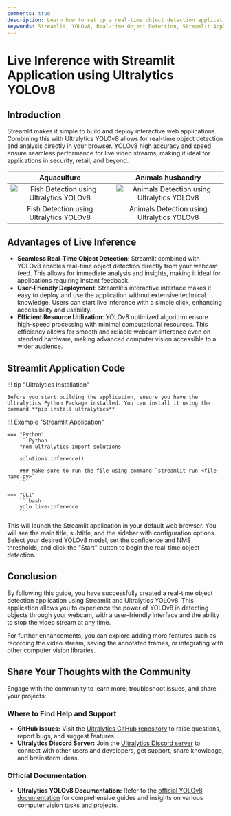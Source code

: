 ```yaml
---
comments: true
description: Learn how to set up a real-time object detection application using Streamlit and Ultralytics YOLOv8. Follow this step-by-step guide to implement webcam-based object detection.
keywords: Streamlit, YOLOv8, Real-time Object Detection, Streamlit Application, YOLOv8 Streamlit Tutorial, Webcam Object Detection
---
```


# Live Inference with Streamlit Application using Ultralytics YOLOv8

## Introduction

Streamlit makes it simple to build and deploy interactive web applications. Combining this with Ultralytics YOLOv8 allows for real-time object detection and analysis directly in your browser. YOLOv8 high accuracy and speed ensure seamless performance for live video streams, making it ideal for applications in security, retail, and beyond.

|                                                                   Aquaculture                                                                   |                                                                 Animals husbandry                                                                  |
|:-----------------------------------------------------------------------------------------------------------------------------------------------:|:--------------------------------------------------------------------------------------------------------------------------------------------------:|
| ![Fish Detection using Ultralytics YOLOv8](https://github.com/RizwanMunawar/RizwanMunawar/assets/62513924/ea6d7ece-cded-4db7-b810-1f8433df2c96) | ![Animals Detection using Ultralytics YOLOv8](https://github.com/RizwanMunawar/RizwanMunawar/assets/62513924/2e1f4781-60ab-4e72-b3e4-726c10cd223c) |
|                                                     Fish Detection using Ultralytics YOLOv8                                                     |                                                     Animals Detection using Ultralytics YOLOv8                                                     |


## Advantages of Live Inference

- **Seamless Real-Time Object Detection**: Streamlit combined with YOLOv8 enables real-time object detection directly from your webcam feed. This allows for immediate analysis and insights, making it ideal for applications requiring instant feedback.
- **User-Friendly Deployment**: Streamlit’s interactive interface makes it easy to deploy and use the application without extensive technical knowledge. Users can start live inference with a simple click, enhancing accessibility and usability.
- **Efficient Resource Utilization**: YOLOv8 optimized algorithm ensure high-speed processing with minimal computational resources. This efficiency allows for smooth and reliable webcam inference even on standard hardware, making advanced computer vision accessible to a wider audience.

## Streamlit Application Code

!!! tip "Ultralytics Installation"

    Before you start building the application, ensure you have the Ultralytics Python Package installed. You can install it using the command **pip install ultralytics**

!!! Example "Streamlit Application"

    === "Python"
        ```Python
        from ultralytics import solutions

        solutions.inference()

        ### Make sure to run the file using command `streamlit run <file-name.py>`
        ```
    
    === "CLI"
        ```bash
        yolo live-inference
        ```
    
This will launch the Streamlit application in your default web browser. You will see the main title, subtitle, and the sidebar with configuration options. Select your desired YOLOv8 model, set the confidence and NMS thresholds, and click the "Start" button to begin the real-time object detection.

## Conclusion

By following this guide, you have successfully created a real-time object detection application using Streamlit and Ultralytics YOLOv8. This application allows you to experience the power of YOLOv8 in detecting objects through your webcam, with a user-friendly interface and the ability to stop the video stream at any time.

For further enhancements, you can explore adding more features such as recording the video stream, saving the annotated frames, or integrating with other computer vision libraries.

## Share Your Thoughts with the Community

Engage with the community to learn more, troubleshoot issues, and share your projects:

### Where to Find Help and Support

- **GitHub Issues:** Visit the [Ultralytics GitHub repository](https://github.com/ultralytics/ultralytics/issues) to raise questions, report bugs, and suggest features.
- **Ultralytics Discord Server:** Join the [Ultralytics Discord server](https://ultralytics.com/discord/) to connect with other users and developers, get support, share knowledge, and brainstorm ideas.

### Official Documentation

- **Ultralytics YOLOv8 Documentation:** Refer to the [official YOLOv8 documentation](https://docs.ultralytics.com/) for comprehensive guides and insights on various computer vision tasks and projects.
